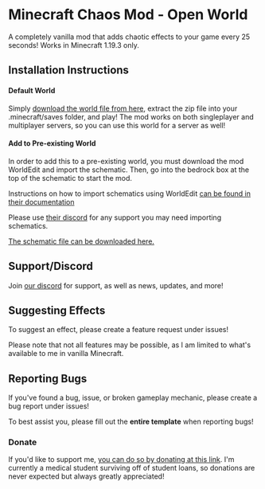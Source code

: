 # Minecraft Chaos Mod - Open World 

A completely vanilla mod that adds chaotic effects to your game every 25 seconds! Works in Minecraft 1.19.3 only.

## Installation Instructions

#### Default World

Simply [download the world file from here](https://google.com/), extract the zip file into your .minecraft/saves folder, and play! The mod works on both singleplayer and multiplayer servers, so you can use this world for a server as well!

#### Add to Pre-existing World

In order to add this to a pre-existing world, you must download the mod WorldEdit and import the schematic. Then, go into the bedrock box at the top of the schematic to start the mod.

Instructions on how to import schematics using WorldEdit [can be found in their documentation](https://worldedit.enginehub.org/en/latest/)

Please use [their discord](https://discord.gg/enginehub) for any support you may need importing schematics.

[The schematic file can be downloaded here.](https://google.com/)

## Support/Discord

Join [our discord](https://discord.gg/MPwbeARYFT) for support, as well as news, updates, and more!

## Suggesting Effects
To suggest an effect, please create a feature request under issues!

Please note that not all features may be possible, as I am limited to what's available to me in vanilla Minecraft.

## Reporting Bugs
If you've found a bug, issue, or broken gameplay mechanic, please create a bug report under issues!

To best assist you, please fill out the **entire template** when reporting bugs!

### Donate
If you'd like to support me, [you can do so by donating at this link](https://www.buymeacoffee.com/thesciwalrus). I'm currently a medical student surviving off of student loans, so donations are never expected but always greatly appreciated!

